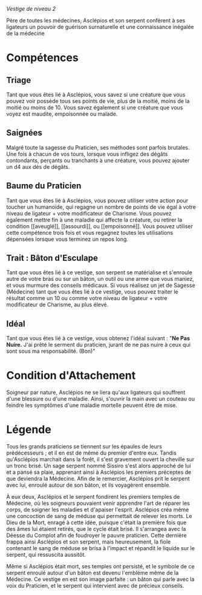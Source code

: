 *Vestige de niveau 2*

Père de toutes les médecines, Asclépios et son serpent confèrent à ses ligateurs un pouvoir de guérison surnaturelle et une connaissance inégalée de la médecine
# Compétences

## Triage
Tant que vous êtes lié à Asclépios, vous savez si une créature que vous pouvez voir possède tous ses points de vie, plus de la moitié, moins de la moitié ou moins de 10. Vous savez également si une créature que vous voyez est maudite, empoisonnée ou malade.

## Saignées
Malgré toute la sagesse du Praticien, ses méthodes sont parfois brutales. Une fois à chacun de vos tours, lorsque vous infligez des dégâts contondants, perçants ou tranchants à une créature, vous pouvez ajouter un d4 aux dés de dégâts.

## Baume du Praticien
Tant que vous êtes lié à Asclépios, vous pouvez utiliser votre action pour toucher un humanoïde, qui regagne un nombre de points de vie égal à votre niveau de ligateur + votre modificateur de Charisme. Vous pouvez également mettre fin à une maladie qui affecte la créature, ou retirer la condition [[aveuglé]], [[assourdi]], ou [[empoisonné]]. Vous pouvez utiliser cette compétence trois fois et vous regagnez toutes les utilisations dépensées lorsque vous terminez un repos long.

## Trait : Bâton d'Esculape
Tant que vous êtes lié à ce vestige, son serpent se matérialise et s'enroule autre de votre bras ou sur un bâton, un outil ou une arme que vous maniez, et vous murmure des conseils médicaux. Si vous réalisez un jet de Sagesse (Médecine) tant que vous êtes lié à ce vestige, vous pouvez traiter le résultat comme un 10 ou comme votre niveau de ligateur + votre modificateur de Charisme, au plus élevé.

## Idéal
Tant que vous êtes lié à ce vestige, vous obtenez l'idéal suivant : "**Ne Pas Nuire.** J'ai prêté le serment du praticien, jurant de ne pas nuire à ceux qui sont sous ma responsabilité. (Bon)"

# Condition d'Attachement

Soigneur par nature, Asclépios ne se liera qu'aux ligateurs qui souffrent d'une blessure ou d'une maladie. Ainsi, s'ouvrir la main avec un couteau ou feindre les symptômes d'une maladie mortelle peuvent être de mise.

# Légende
Tous les grands praticiens se tiennent sur les épaules de leurs prédécesseurs ; et il en est de même du premier d'entre eux. Tandis qu'Asclépios marchait dans la forêt, il s'est gravement ouvert la cheville sur un tronc brisé. Un sage serpent nommé Sissiro s'est alors approché de lui et a pansé sa plaie, apprenant ainsi à Asclépios les premiers préceptes de que deviendra la Médecine. Afin de le remercier, Asclépios prit le serpent avec lui, enroulé autour de son bâton, et ils voyagèrent ensemble.

À eux deux, Asclépios et le serpent fondirent les premiers temples de Médecine, où les soigneurs pouvaient venir apprendre l'art de réparer les corps, de soigner les maladies et d'apaiser l'esprit. Asclépios créa même une concoction de sang de méduse qui permettait de relever les morts. Le Dieu de la Mort, enragé à cette idée, puisque c'était la première fois que des âmes lui étaient retirés, que le cycle était brisé. Il s'arrangea avec la Déesse du Complot afin de foudroyer le pauvre praticien. Cette dernière frappa ainsi Asclépios et son serpent, mais heureusement, la fiole contenant le sang de méduse se brisa à l'impact et répandit le liquide sur le serpent, qui ressuscita aussitôt.

Même si Asclépios était mort, ses temples ont persisté, et le symbole de ce serpent enroulé autour d'un bâton est devenu l'emblème même de la Médecine. Ce vestige en est son image parfaite : un bâton qui parle avec la voix du Praticien, et le serpent qui intervient avec de précieux conseils.
